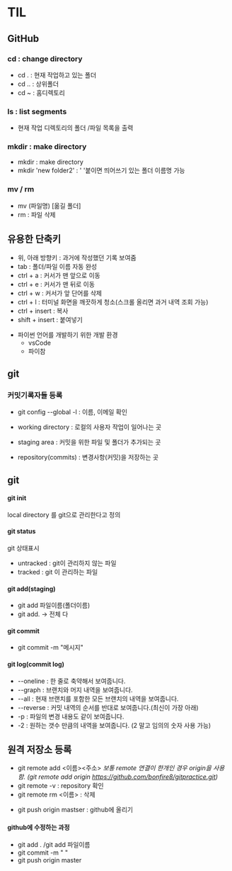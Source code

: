 # TIL

## GitHub

### cd : change directory

- cd . : 현재 작업하고 있는 폴더
- cd .. : 상위폴더
- cd ~ : 홈디렉토리



### ls : list segments

- 현재 작업 디렉토리의 폴더 /파일 목록을 출력



### mkdir : make directory

- mkdir : make directory
- mkdir 'new folder2' : ' '붙이면 띄어쓰기 있는 폴더 이름명 가능



### mv / rm
- mv (파일명) [옮길 폴더]
- rm : 파일 삭제



## 유용한 단축키

 - 위, 아래 방향키 : 과거에 작성했던 기록 보여줌
 - tab : 폴더/파일 이름 자동 완성
 - ctrl + a : 커서가 맨 앞으로 이동
 - ctrl + e : 커서가 맨 뒤로 이동
 - ctrl + w : 커서가 앞 단어를 삭제
 - ctrl + l :  터미널 화면을 깨끗하게 청소(스크롤 올리면 과거 내역 조회 가능)
 - ctrl + insert : 복사
 - shift + insert : 붙여넣기



+ 파이썬 언어를 개발하기 위한 개발 환경
	+ vsCode 
	+ 파이참

## git
### 커밋기록자들 등록
 - git config --global -l : 이름, 이메일 확인

 - working directory : 로컬의 사용자 작업이 일어나는 곳
 - staging area : 커밋을 위한 파일 및 폴더가 추가되는 곳
 - repository(commits) : 변경사항(커밋)을 저장하는 곳

## git
#### git init
local directory 를 git으로 관리한다고 정의

#### git status
git 상태표시
 - untracked : git이 관리하지 않는 파일
 - tracked : git 이 관리하는 파일

#### git add(staging)
 - git add 파일이름(폴더이름)
 - git add. -> 전체 다

#### git commit
 - git commit -m "메시지"

#### git log(commit log)
 - --oneline : 한 줄로 축약해서 보여줍니다.
 - --graph : 브랜치와 머지 내역을 보여줍니다.
 - --all : 현재 브랜치를 포함한 모든 브랜치의 내역을 보여줍니다.
 - --reverse : 커밋 내역의 순서를 반대로 보여줍니다.(최신이 가장 아래)
 - -p : 파일의 변경 내용도 같이 보여줍니다.
 - -2 : 원하는 갯수 만큼의 내역을 보여줍니다. (2 말고 임의의 숫자 사용 가능)

## 원격 저장소 등록
 - git remote add <이름><주소>
*보통 remote 연결이 한개인 경우 origin을 사용함.
(git remote add origin https://github.com/bonfire8/gitpractice.git)*
 - git remote -v : repository 확인
 - git remote rm <이름> : 삭제

 + git push origin mastser : github에 올리기

#### github에 수정하는 과정
 - git add . /git add 파일이름
 - git commit -m " "
 - git push origin master
